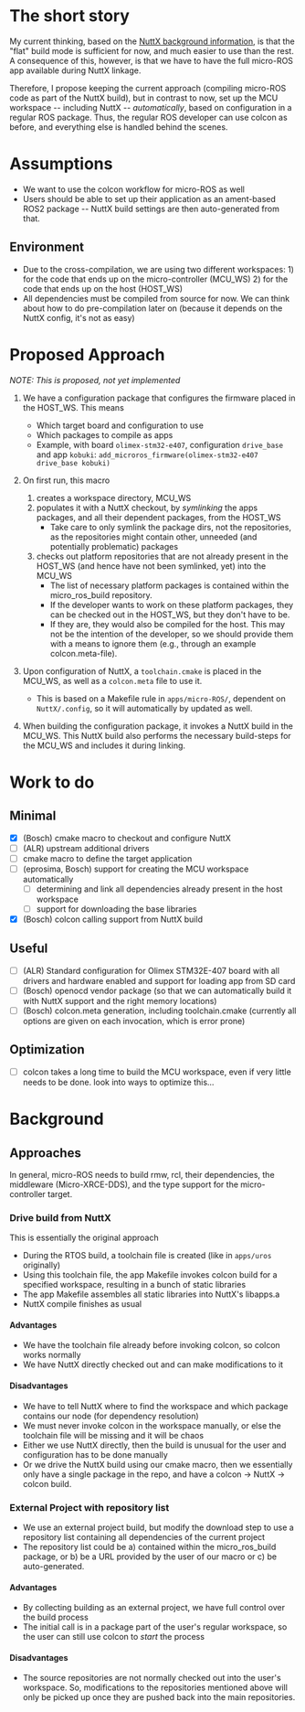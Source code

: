 # The short story

My current thinking, based on the [NuttX background information](nuttx_background.md), is that the "flat" build mode is sufficient for now, and much easier to use than the rest. A consequence of this, however, is that we have to have the full micro-ROS app available during NuttX linkage.

Therefore, I propose keeping the current approach (compiling micro-ROS code as part of the NuttX build), but in contrast to now, set up the MCU workspace -- including NuttX -- *automatically*, based on configuration in a regular ROS package. Thus, the regular ROS developer can use colcon as before, and everything else is handled behind the scenes.

# Assumptions

 * We want to use the colcon workflow for micro-ROS as well
 * Users should be able to set up their application as an ament-based ROS2 package -- NuttX build settings are then auto-generated from that.
 
## Environment

 * Due to the cross-compilation, we are using two different workspaces: 1) for the code that ends up on the micro-controller (MCU_WS) 2) for the code that ends up on the host (HOST_WS)
  * All dependencies must be compiled from source for now. We can think about how to do pre-compilation later on (because it depends on the NuttX config, it's not as easy)
 
# Proposed Approach

*NOTE: This is proposed, not yet implemented*

  1) We have a configuration package that configures the firmware placed in the HOST_WS. This means   
      * Which target board and configuration to use
      * Which packages to compile as apps
      * Example, with board `olimex-stm32-e407`, configuration `drive_base` and app `kobuki`: `add_microros_firmware(olimex-stm32-e407 drive_base kobuki)`

  1) On first run, this macro 
      1) creates a workspace directory, MCU_WS
      1) populates it with a NuttX checkout, by *symlinking* the apps packages, and all their dependent packages, from the HOST_WS
         * Take care to only symlink the package dirs, not the repositories, as the repositories might contain other, unneeded (and potentially problematic) packages
      1) checks out platform repositories that are not already present in the HOST_WS (and hence have not been symlinked, yet) into the MCU_WS
         * The list of necessary platform packages is contained within the micro_ros_build repository.
         * If the developer wants to work on these platform packages, they can be checked out in the HOST_WS, but they don't have to be.
         * If they are, they would also be compiled for the host. This may not be the intention of the developer, so we should provide them with a means to ignore them (e.g., through an example colcon.meta-file).
  1) Upon configuration of NuttX, a `toolchain.cmake` is placed in the MCU_WS, as well as a `colcon.meta` file to use it.
       * This is based on a Makefile rule in `apps/micro-ROS/`, dependent on `NuttX/.config`, so it will automatically by updated as well.
  1) When building the configuration package, it invokes a NuttX build in the MCU_WS. This NuttX build also performs the necessary build-steps for the MCU_WS and includes it during linking.

# Work to do

## Minimal

 - [x] (Bosch) cmake macro to checkout and configure NuttX
 - [ ] (ALR) upstream additional drivers
 - [ ] cmake macro to define the target application
 - [ ] (eprosima, Bosch) support for creating the MCU workspace automatically
    - [ ] determining and link all dependencies already present in the host workspace
    - [ ] support for downloading the base libraries
 - [x] (Bosch) colcon calling support from NuttX build

## Useful

 - [ ] (ALR) Standard configuration for Olimex STM32E-407 board with all drivers and hardware enabled and support for loading app from SD card 
 - [ ] (Bosch) openocd vendor package (so that we can automatically build it with NuttX support and the right memory locations)
 - [ ] (Bosch) colcon.meta generation, including toolchain.cmake (currently all options are given on each invocation, which is error prone)

## Optimization

 - [ ] colcon takes a long time to build the MCU workspace, even if very little needs to be done. look into ways to optimize this...
 
# Background

## Approaches

In general, micro-ROS needs to build rmw, rcl, their dependencies, the middleware (Micro-XRCE-DDS), and the type support for the micro-controller target.

### Drive build from NuttX

This is essentially the original approach

 * During the RTOS build, a toolchain file is created (like in `apps/uros` originally)
 * Using this toolchain file, the app Makefile invokes colcon build for a specified workspace, resulting in a bunch of static libraries
 * The app Makefile assembles all static libraries into NuttX's libapps.a
 * NuttX compile finishes as usual

#### Advantages

 * We have the toolchain file already before invoking colcon, so colcon works normally
 * We have NuttX directly checked out and can make modifications to it
 
#### Disadvantages

 * We have to tell NuttX where to find the workspace and which package contains our node (for dependency resolution)
 * We must never invoke colcon in the workspace manually, or else the toolchain file will be missing and it will be chaos
 * Either we use NuttX directly, then the build is unusual for the user and configuration has to be done manually
 * Or we drive the NuttX build using our cmake macro, then we essentially only have a single package in the repo, and have a colcon -> NuttX -> colcon build.
   
### External Project with repository list

 * We use an external project build, but modify the download step to use a repository list containing all dependencies of the current project
 * The repository list could be a) contained within the micro_ros_build package, or b) be a URL provided by the user of our macro or c) be auto-generated.

#### Advantages

 * By collecting building as an external project, we have full control over the build process
 * The initial call is in a package part of the user's regular workspace, so the user can still use colcon to *start* the process

#### Disadvantages

  * The source repositories are not normally checked out into the user's workspace. So, modifications to the repositories mentioned above will only be picked up once they are pushed back into the main repositories.

